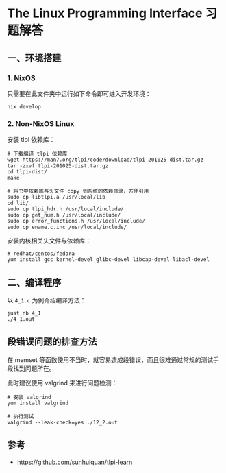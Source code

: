 # The Linux Programming Interface 习题解答


## 一、环境搭建

### 1. NixOS

只需要在此文件夹中运行如下命令即可进入开发环境：

```shell
nix develop
```

### 2. Non-NixOS Linux

安装 tlpi 依赖库：

```shell
# 下载编译 tlpi 依赖库
wget https://man7.org/tlpi/code/download/tlpi-201025-dist.tar.gz
tar -zxvf tlpi-201025-dist.tar.gz
cd tlpi-dist/
make

# 将书中依赖库与头文件 copy 到系统的依赖目录，方便引用
sudo cp libtlpi.a /usr/local/lib
cd lib/
sudo cp tlpi_hdr.h /usr/local/include/
sudo cp get_num.h /usr/local/include/
sudo cp error_functions.h /usr/local/include/
sudo cp ename.c.inc /usr/local/include/
```

安装内核相关头文件与依赖库：

```shell
# redhat/centos/fedora
yum install gcc kernel-devel glibc-devel libcap-devel libacl-devel
```

## 二、编译程序

以 `4_1.c` 为例介绍编译方法：

```shell
just nb 4_1
./4_1.out
```

## 段错误问题的排查方法

在 memset 等函数使用不当时，就容易造成段错误，而且很难通过常规的测试手段找到问题所在。

此时建议使用 valgrind 来进行问题检测：

```shell
# 安装 valgrind
yum install valgrind

# 执行测试
valgrind --leak-check=yes ./12_2.out
```

## 参考

- https://github.com/sunhuiquan/tlpi-learn
